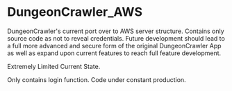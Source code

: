 # DungeonCrawler_AWS
DungeonCrawler's current port over to AWS server structure. Contains only source code as not to reveal credentials.
Future development should lead to a full more advanced and secure form of the original DungeonCrawler App as well as expand upon current features to reach full feature development.

Extremely Limited Current State.

Only contains login function.
Code under constant production.
